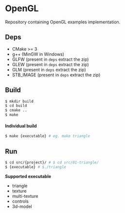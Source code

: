 # OpenGL
Repository containing OpenGL examples implementation.

## Deps
- CMake >= 3
- g++ (MinGW in Windows)
- GLFW      (present in `deps` extract the zip)
- GLEW      (present in `deps` extract the zip)
- GLM       (present in `deps` extract the zip)
- STB_IMAGE (present in `deps` extract the zip)
## Build

```bash
$ mkdir build
$ cd build
$ cmake ..
$ make
```

#### Individual build
```bash
$ make {executable} # eg. make triangle
```


## Run

```bash
$ cd src/{project}/ # $ cd src/01-triangle/
$ {executable} # $./triangle
```

**Supported executable**
- triangle
- texture
- multi-texture
- controls
- 3d-model
